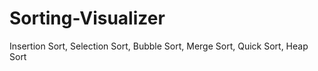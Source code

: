 # Sorting-Visualizer

Insertion Sort,
Selection Sort,
Bubble Sort, 
Merge Sort,
Quick Sort, 
Heap Sort
